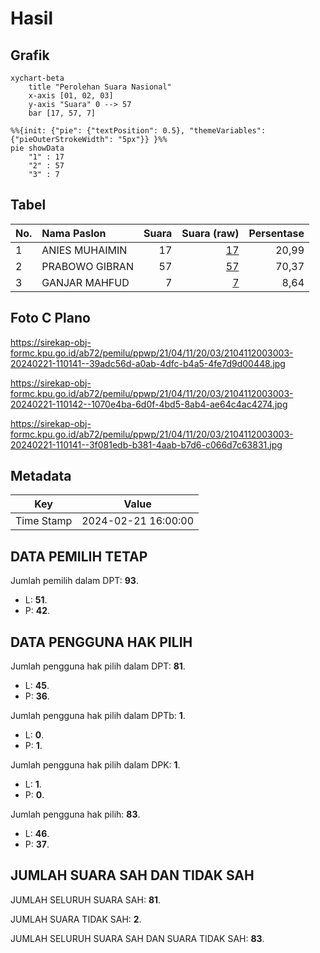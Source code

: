 # Hasil

## Grafik

```mermaid
xychart-beta
    title "Perolehan Suara Nasional"
    x-axis [01, 02, 03]
    y-axis "Suara" 0 --> 57
    bar [17, 57, 7]
```

```mermaid
%%{init: {"pie": {"textPosition": 0.5}, "themeVariables": {"pieOuterStrokeWidth": "5px"}} }%%
pie showData
    "1" : 17
    "2" : 57
    "3" : 7
```

## Tabel

| No. | Nama Paslon    | Suara | Suara (raw) | Persentase |
|:--- |:-------------- | -----:| -----------:| ----------:|
| 1   | ANIES MUHAIMIN | 17    | [17][p-1]   | 20,99      |
| 2   | PRABOWO GIBRAN | 57    | [57][p-2]   | 70,37      |
| 3   | GANJAR MAHFUD  | 7     | [7][p-3]    | 8,64       |


[p-1]: https://github.com/gigit-pemilu/pemilu-2024/blob/main/pilpres/hitung-suara/sub/21-kepulauan-riau/sub/04-lingga/sub/11-katang-bidare/sub/2003-pulau-bukit/sub/003-tps/sub/paslon-1.txt
[p-2]: https://github.com/gigit-pemilu/pemilu-2024/blob/main/pilpres/hitung-suara/sub/21-kepulauan-riau/sub/04-lingga/sub/11-katang-bidare/sub/2003-pulau-bukit/sub/003-tps/sub/paslon-2.txt
[p-3]: https://github.com/gigit-pemilu/pemilu-2024/blob/main/pilpres/hitung-suara/sub/21-kepulauan-riau/sub/04-lingga/sub/11-katang-bidare/sub/2003-pulau-bukit/sub/003-tps/sub/paslon-3.txt

## Foto C Plano

https://sirekap-obj-formc.kpu.go.id/ab72/pemilu/ppwp/21/04/11/20/03/2104112003003-20240221-110141--39adc56d-a0ab-4dfc-b4a5-4fe7d9d00448.jpg

https://sirekap-obj-formc.kpu.go.id/ab72/pemilu/ppwp/21/04/11/20/03/2104112003003-20240221-110142--1070e4ba-6d0f-4bd5-8ab4-ae64c4ac4274.jpg

https://sirekap-obj-formc.kpu.go.id/ab72/pemilu/ppwp/21/04/11/20/03/2104112003003-20240221-110141--3f081edb-b381-4aab-b7d6-c066d7c63831.jpg


## Metadata

| Key        | Value               |
| ---------- | ------------------- |
| Time Stamp | 2024-02-21 16:00:00 |


## DATA PEMILIH TETAP

Jumlah pemilih dalam DPT: **93**.
 * L: **51**.
 * P: **42**.

## DATA PENGGUNA HAK PILIH

Jumlah pengguna hak pilih dalam DPT: **81**.
 * L: **45**.
 * P: **36**.

Jumlah pengguna hak pilih dalam DPTb: **1**.
 * L: **0**.
 * P: **1**.

Jumlah pengguna hak pilih dalam DPK: **1**.
 * L: **1**.
 * P: **0**.

Jumlah pengguna hak pilih: **83**.
 * L: **46**.
 * P: **37**.

## JUMLAH SUARA SAH DAN TIDAK SAH

JUMLAH SELURUH SUARA SAH: **81**.

JUMLAH SUARA TIDAK SAH: **2**.

JUMLAH SELURUH SUARA SAH DAN SUARA TIDAK SAH: **83**.


